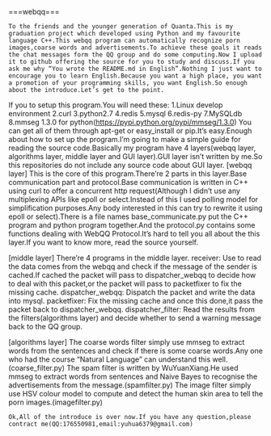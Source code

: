 ===webqq===

	To the friends and the younger generation of Quanta.This is my graduation project which developed using Python and my favourite language C++.This webqq program can automatically recognize porn images,coarse words and advertisements.To achieve these goals it reads the chat messages form the QQ group and do some computing.Now I upload it to github offering the source for you to study and discuss.If you ask me why “You wrote the README.md in English”.Nothing I just want to encourage you to learn English.Because you want a high place, you want a promotion of your programming skills, you want English.So enough about the introduce.Let’s get to the point.
If you to setup this program.You will need these:
			1.Linux develop environment
			2.curl
			3.python2.7
			4.redis
			5.mysql
			6.redis-py
			7.MySQLdb
			8.mmseg 1.3.0 for python(https://pypi.python.org/pypi/mmseg/1.3.0)
You can get all of them through apt-get or easy_install or pip.It’s easy.Enough about how to set up the program.I’m going to make a simple guide for reading the source code.Basically my program have 4 layers(webqq layer, algorithms layer, middle layer and GUI layer).GUI layer isn’t written by me.So this repositories do not include any source code about GUI layer.
[webqq layer]
This is the core of this program.There’re 2 parts in this layer.Base communication part and protocol.Base communication is written in C++ using curl to offer a concurrent http request(Although I didn’t use any multiplexing APIs like epoll or select.Instead of this I used polling model for simplification purposes.Any body interested in this can try to rewrite it using epoll or select).There is a file names base_communicate.py put the C++ program and python program together.And the protocol.py contains some functions dealing with WebQQ Protocol.It’s hard to tell you all about the this layer.If you want to know more, read the source yourself.


[middle layer]
There’re 4 programs in the middle layer.
	receiver:
		Use to read the data comes from the webqq and check if the message of the 		sender is cached.If cached the packet will pass to dispatcher_webqq to 			decide how to deal with this packet,or the packet will pass to packetfixer 		to fix the missing cache.
	dispatcher_webqq:
		Dispatch the packet and write the data into mysql.
	packetfixer:
		Fix the missing cache and once this done,it pass the packet back to 			dispatcher_webqq.
	dispatcher_filter:
		Read the results from the filters(algorithms layer) and decide whether to 		send a warning message back to the QQ group.
	

[algorithms layer]
The coarse words filter simply use mmseg to extract words from the sentences and check if there is some coarse words.Any one who had the course “Natural Language” can understand this well.(coarse_filter.py)
The spam filter is written by WuYuanXiang.He used mmseg to extract words from sentences and Naive Bayes to recognise the advertisements from the message.(spamfilter.py)
The image filter simply use HSV colour model to compute and detect the human skin area to tell the porn images.(imagefilter.py)

	Ok,All of the introduce is over now.If you have any question,please contract me(QQ:176550981,email:yuhua6379@gmail.com)
	
